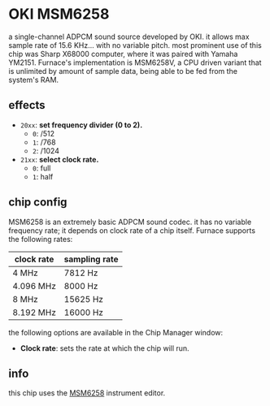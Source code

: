 # OKI MSM6258

a single-channel ADPCM sound source developed by OKI. it allows max sample rate of 15.6 KHz... with no variable pitch. most prominent use of this chip was Sharp X68000 computer, where it was paired with Yamaha YM2151.
Furnace's implementation is MSM6258V, a CPU driven variant that is unlimited by amount of sample data, being able to be fed from the system's RAM.

## effects

- `20xx`: **set frequency divider (0 to 2).**
  - `0`: /512
  - `1`: /768
  - `2`: /1024
- `21xx`: **select clock rate.**
  - `0`: full
  - `1`: half

## chip config

MSM6258 is an extremely basic ADPCM sound codec. it has no variable frequency rate; it depends on clock rate of a chip itself. Furnace supports the following rates:

| clock rate         | sampling rate |
|--------------------|---------------|
| 4 MHz              | 7812 Hz       |
| 4.096 MHz          | 8000 Hz       |
| 8 MHz              | 15625 Hz      |
| 8.192 MHz          | 16000 Hz      |

the following options are available in the Chip Manager window:

- **Clock rate**: sets the rate at which the chip will run.

## info

this chip uses the [MSM6258](../4-instrument/msm6258.md) instrument editor.
